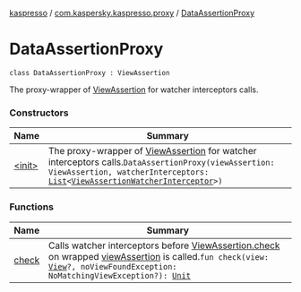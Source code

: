 [kaspresso](../../index.md) / [com.kaspersky.kaspresso.proxy](../index.md) / [DataAssertionProxy](./index.md)

# DataAssertionProxy

`class DataAssertionProxy : ViewAssertion`

The proxy-wrapper of [ViewAssertion](#) for watcher interceptors calls.

### Constructors

| Name | Summary |
|---|---|
| [&lt;init&gt;](-init-.md) | The proxy-wrapper of [ViewAssertion](#) for watcher interceptors calls.`DataAssertionProxy(viewAssertion: ViewAssertion, watcherInterceptors: `[`List`](https://kotlinlang.org/api/latest/jvm/stdlib/kotlin.collections/-list/index.html)`<`[`ViewAssertionWatcherInterceptor`](../../com.kaspersky.kaspresso.interceptors.watcher.view/-view-assertion-watcher-interceptor/index.md)`>)` |

### Functions

| Name | Summary |
|---|---|
| [check](check.md) | Calls watcher interceptors before [ViewAssertion.check](#) on wrapped [viewAssertion](#) is called.`fun check(view: `[`View`](https://developer.android.com/reference/android/view/View.html)`?, noViewFoundException: NoMatchingViewException?): `[`Unit`](https://kotlinlang.org/api/latest/jvm/stdlib/kotlin/-unit/index.html) |
